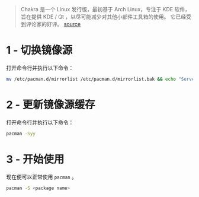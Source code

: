 > Chakra 是一个 Linux 发行版，最初基于 Arch Linux，专注于 KDE 软件，旨在提供 KDE / Qt ，以尽可能减少对其他小部件工具箱的使用。 它已经受到评论家的好评。
[source](https://en.wikipedia.org/wiki/Chakra_(operating_system))

# 1 - 切换镜像源
打开命令行并执行以下命令：

```bash
mv /etc/pacman.d/mirrorlist /etc/pacman.d/mirrorlist.bak && echo "Server = {{link}}/$repo/$arch" > /etc/pacman.d/mirrorlist
```

# 2 - 更新镜像源缓存
打开命令行并执行以下命令：

```bash
pacman -Syy
```

# 3 - 开始使用
现在便可以正常使用 `pacman` 。

```bash
pacman -S <package name>
```
